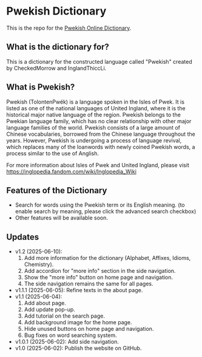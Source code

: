 # Pwekish Dictionary
This is the repo for the [Pwekish Online Dictionary](https://inglandthiccli.github.io/Pwekish_Dictionary/).

## What is the dictionary for?
This is a dictionary for the constructed language called "Pwekish" created by CheckedMorrow and InglandThiccLi.

## What is Pwekish?
Pwekish (TolontenPwék) is a language spoken in the Isles of Pwek. It is listed as one of the national languages of United Ingland, where it is the historical major native language of the region. Pwekish belongs to the Pwekian language family, which has no clear relationship with other major language families of the world. Pwekish consists of a large amount of Chinese vocabularies, borrowed from the Chinese language throughout the years. However, Pwekish is undergoing a process of language revival, which replaces many of the loanwords with newly coined Pwekish words, a process similar to the use of Anglish.

For more information about Isles of Pwek and United Ingland, please visit
https://inglopedia.fandom.com/wiki/Inglopedia_Wiki

## Features of the Dictionary
- Search for words using the Pwekish term or its English meaning. (to enable search by meaning, please click the advanced search checkbox)
- Other features will be available soon.

## Updates
- v1.2 (2025-06-10):
	1. Add more information for the dictionary (Alphabet, Affixes, Idioms, Chemistry).
	2. Add accordion for "more info" section in the side navigation.
	3. Show the "more info" button on home page and navigation.
	4. The side navigation remains the same for all pages.
- v1.1.1 (2025-06-05): Refine texts in the about page.
- v1.1 (2025-06-04): 
	1. Add about page.
	2. Add update pop-up.
	3. Add tutorial on the search page.
	4. Add background image for the home page.
	5. Hide unused buttons on home page and navigation.
	6. Bug fixes on word searching system.
- v1.0.1 (2025-06-02): Add side navigation.
- v1.0 (2025-06-02): Publish the website on GitHub.